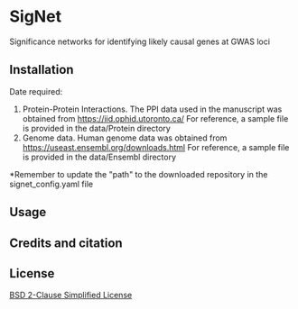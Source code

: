 # SigNet

Significance networks for identifying likely causal genes at GWAS loci

## Installation
Date required: 
1) Protein-Protein Interactions. The PPI data used in the manuscript was obtained from https://iid.ophid.utoronto.ca/ 
For reference, a sample file is provided in the data/Protein directory
2) Genome data. Human genome data was obtained from https://useast.ensembl.org/downloads.html
For reference, a sample file is provided in the data/Ensembl directory

*Remember to update the "path" to the downloaded repository in the signet_config.yaml file

## Usage

## Credits and citation

## License

[BSD 2-Clause Simplified License](https://choosealicense.com/licenses/bsd-2-clause/)
